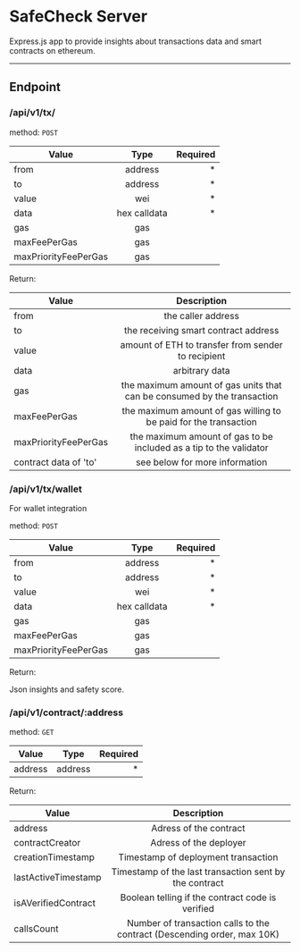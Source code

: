 # SafeCheck Server

Express.js app to provide insights about transactions data and smart contracts on ethereum.

---

## Endpoint

### /api/v1/tx/

method: `POST`

| Value                 | Type          | Required  |
| --------------------- |:-------------:| ---------:|
| from                  | address       |     *     |
| to                    | address       |     *     |
| value                 | wei           |     *     |
| data                  | hex calldata  |     *     |
| gas                   | gas           |           |
| maxFeePerGas          | gas           |           |
| maxPriorityFeePerGas  | gas           |           |

Return:

| Value                 | Description                                                             |
| --------------------- |:-----------------------------------------------------------------------:|
| from                  | the caller address                                                      |
| to                    | the receiving smart contract address                                    |
| value                 | amount of ETH to transfer from sender to recipient                      |
| data                  | arbitrary data                                                          |
| gas                   | the maximum amount of gas units that can be consumed by the transaction |
| maxFeePerGas          | the maximum amount of gas willing to be paid for the transaction        |
| maxPriorityFeePerGas  | the maximum amount of gas to be included as a tip to the validator      |
| contract data of 'to' | see below for more information                                          |

### /api/v1/tx/wallet

For wallet integration

method: `POST`

| Value                 | Type          | Required  |
| --------------------- |:-------------:| ---------:|
| from                  | address       |     *     |
| to                    | address       |     *     |
| value                 | wei           |     *     |
| data                  | hex calldata  |     *     |
| gas                   | gas           |           |
| maxFeePerGas          | gas           |           |
| maxPriorityFeePerGas  | gas           |           |

Return:

Json insights and safety score.

### /api/v1/contract/:address

method: `GET`

| Value         | Type          | Required  |
| ------------- |:-------------:| ---------:|
| address       | address       |     *     |


Return:

| Value               | Description                                                             |
| ------------------- |:-----------------------------------------------------------------------:|
| address             | Adress of the contract                                                  |
| contractCreator     | Adress of the deployer                                                  |
| creationTimestamp   | Timestamp of deployment transaction                                     |
| lastActiveTimestamp | Timestamp of the last transaction sent by the contract                  |
| isAVerifiedContract | Boolean telling if the contract code is verified                        |
| callsCount          | Number of transaction calls to the contract (Descending order, max 10K) |


